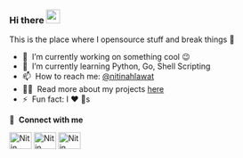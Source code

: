 ### Hi there <a href="https://nitin2927.github.io/LilPentestWritings/"><img src="https://media.giphy.com/media/hvRJCLFzcasrR4ia7z/giphy.gif" width="25px"></a>
This is the place where I opensource stuff and break things :rofl:

- 🔭 &nbsp;I’m currently working on something cool :wink:
- 🌱 &nbsp;I’m currently learning Python, Go, Shell Scripting
- 📫 &nbsp;How to reach me: [@nitinahlawat](https://twitter.com/https://twitter.com/NitinAh25103203)
- 👨‍💻 &nbsp;Read more about my projects [here](https://www.nitin2927.github.io/LilPentestWritings)
- ⚡ &nbsp;Fun fact: I :heart: :dog:s

🔗 &nbsp;**Connect with me**
<p align="left">
<a href="https://twitter.com/NitinAh25103203" target="blank"><img align="center" src="https://raw.githubusercontent.com/rahuldkjain/github-profile-readme-generator/master/src/images/icons/Social/twitter.svg" alt="Nitin Ahlawat" height="30" width="40" /></a>
<a href="https://linkedin.com/in/nitin-ahlawat/" target="blank"><img align="center" src="https://raw.githubusercontent.com/rahuldkjain/github-profile-readme-generator/master/src/images/icons/Social/linked-in-alt.svg" alt="Nitin Ahlawat" height="30" width="40" /></a>
<a href="https://instagram.com/nitin_ahlawat_/" target="blank"><img align="center" src="https://raw.githubusercontent.com/rahuldkjain/github-profile-readme-generator/master/src/images/icons/Social/instagram.svg" alt="Nitin Ahlawat" height="30" width="40" /></a>
